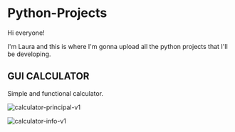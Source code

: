 # Python-Projects

Hi everyone!

I'm Laura and this is where I'm gonna upload all the python projects that I'll be developing.

## **GUI CALCULATOR**

Simple and functional calculator.

![calculator-principal-v1](https://github.com/LVrod4/Python-Projects/assets/140092448/c7bfd993-fc2c-4880-81e3-ab76b38b34c1)

![calculator-info-v1](https://github.com/LVrod4/Python-Projects/assets/140092448/68d677ea-828e-4bd5-9b83-2bbdf424265f)

